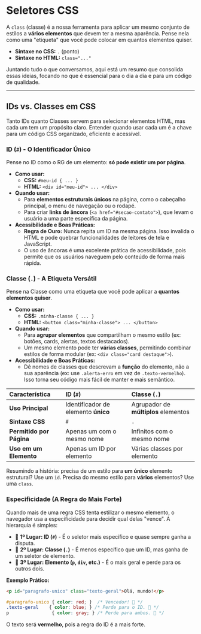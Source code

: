 # Seletores CSS

A `class` (classe) é a nossa ferramenta para aplicar um mesmo conjunto de estilos a **vários elementos** que devem ter a mesma aparência. Pense nela como uma "etiqueta" que você pode colocar em quantos elementos quiser.

* **Sintaxe no CSS:** `.` (ponto)
* **Sintaxe no HTML:** `class="..."`

Juntando tudo o que conversamos, aqui está um resumo que consolida essas ideias, focando no que é essencial para o dia a dia e para um código de qualidade.

---

## IDs vs. Classes em CSS

Tanto IDs quanto Classes servem para selecionar elementos HTML, mas cada um tem um propósito claro. Entender quando usar cada um é a chave para um código CSS organizado, eficiente e acessível.

### ID (`#`) - O Identificador Único

Pense no ID como o RG de um elemento: **só pode existir um por página**.

* **Como usar:**
    * **CSS:** ` #meu-id { ... } `
    * **HTML:** ` <div id="meu-id"> ... </div> `
* **Quando usar:**
    * Para **elementos estruturais únicos** na página, como o cabeçalho principal, o menu de navegação ou o rodapé.
    * Para criar **links de âncora** (`<a href="#secao-contato">`), que levam o usuário a uma parte específica da página.
* **Acessibilidade e Boas Práticas:**
    * **Regra de Ouro:** Nunca repita um ID na mesma página. Isso invalida o HTML e pode quebrar funcionalidades de leitores de tela e JavaScript.
    * O uso de âncoras é uma excelente prática de acessibilidade, pois permite que os usuários naveguem pelo conteúdo de forma mais rápida.

### Classe (`.`) - A Etiqueta Versátil

Pense na Classe como uma etiqueta que você pode aplicar a **quantos elementos quiser**.

* **Como usar:**
    * **CSS:** ` .minha-classe { ... } `
    * **HTML:** ` <button class="minha-classe"> ... </button> `
* **Quando usar:**
    * Para **agrupar elementos** que compartilham o mesmo estilo (ex: botões, cards, alertas, textos destacados).
    * Um mesmo elemento pode ter **várias classes**, permitindo combinar estilos de forma modular (ex: `<div class="card destaque">`).
* **Acessibilidade e Boas Práticas:**
    * Dê nomes de classes que descrevam a **função** do elemento, não a sua aparência (ex: use `.alerta-erro` em vez de `.texto-vermelho`). Isso torna seu código mais fácil de manter e mais semântico.

| Característica | ID (`#`) | Classe (`.`) |
| :--- | :--- | :--- |
| **Uso Principal** | Identificador de elemento **único** | Agrupador de **múltiplos** elementos |
| **Sintaxe CSS** | `#` | `.` |
| **Permitido por Página** | Apenas um com o mesmo nome | Infinitos com o mesmo nome |
| **Uso em um Elemento**| Apenas um ID por elemento | Várias classes por elemento |

Resumindo a história: precisa de um estilo para **um único** elemento estrutural? Use um `id`. Precisa do mesmo estilo para **vários** elementos? Use uma `class`.

### Especificidade (A Regra do Mais Forte)

Quando mais de uma regra CSS tenta estilizar o mesmo elemento, o navegador usa a especificidade para decidir qual delas "vence". A hierarquia é simples:

  * 🥇 **1º Lugar: ID (`#`)** - É o seletor mais específico e quase sempre ganha a disputa.
  * 🥈 **2º Lugar: Classe (`.`)** - É menos específico que um ID, mas ganha de um seletor de elemento.
  * 🥉 **3º Lugar: Elemento (`p`, `div`, etc.)** - É o mais geral e perde para os outros dois.

**Exemplo Prático:**

```html
<p id="paragrafo-unico" class="texto-geral">Olá, mundo!</p>
```

```css
#paragrafo-unico { color: red; }  /* Vencedor! 🥇 */
.texto-geral    { color: blue; } /* Perde para o ID. 🥈 */
p                { color: gray; } /* Perde para ambos. 🥉 */
```

O texto será **vermelho**, pois a regra do ID é a mais forte.